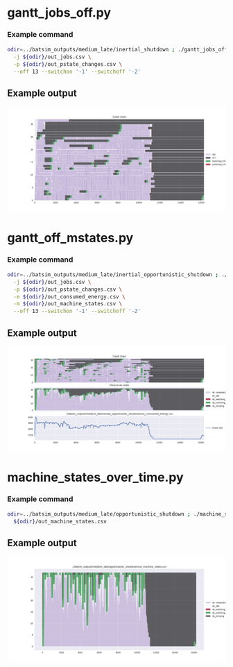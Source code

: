 gantt_jobs_off.py
=================

### Example command

``` bash
odir=../batsim_outputs/medium_late/inertial_shutdown ; ./gantt_jobs_off.py \
  -j ${odir}/out_jobs.csv \
  -p ${odir}/out_pstate_changes.csv \
  --off 13 --switchon '-1' --switchoff '-2'
```

Example output
--------------
![gantt_jobs_off_inertial](img/gantt_jobs_off_inertial.png)


gantt_off_mstates.py
====================

### Example command

``` bash
odir=../batsim_outputs/medium_late/inertial_opportunistic_shutdown ; ./gantt_off_mstates.py \
  -j ${odir}/out_jobs.csv \
  -p ${odir}/out_pstate_changes.csv \
  -e ${odir}/out_consumed_energy.csv \
  -m ${odir}/out_machine_states.csv \
  --off 13 --switchon '-1' --switchoff '-2'
```

Example output
--------------
![gantt_off_mstates_inertial_opportunistic](img/gantt_off_mstates_inertial_opportunistic.png)


machine_states_over_time.py
===========================

### Example command
``` bash
odir=../batsim_outputs/medium_late/opportunistic_shutdown ; ./machine_states_over_time.py \
  ${odir}/out_machine_states.csv
```

Example output
--------------
![machine_states_over_time_opportunistic](img/machine_states_over_time_opportunistic.png)
